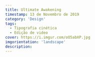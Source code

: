 ```yaml
---
title: Ultimate Awakening
timestamp: 13 de Novembro de 2019
category: 'Design'
tags:
  - Tipografia cinética
  - Edição de video
cover: https://i.imgur.com/oO5abXP.jpg
imgorientation: 'landscape'
description:
---
```

